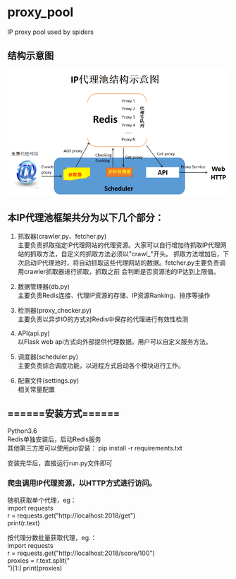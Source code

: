 # proxy_pool

IP proxy pool used by spiders<p>

## 结构示意图
![结构示意图](https://github.com/qingchunjun/proxy_pool/blob/master/img/architecture.png)


## 本IP代理池框架共分为以下几个部分：<br>

1. 抓取器(crawler.py、fetcher.py)<br>
主要负责抓取指定IP代理网站的代理资源。大家可以自行增加待抓取IP代理网站的抓取方法，自定义的抓取方法必须以"crawl_"开头。
抓取方法增加后，下次启动IP代理池时，将自动抓取这些代理网站的数据。fetcher.py主要负责调用crawler抓取器进行抓取，抓取之前
会判断是否资源池的IP达到上限值。<br>

2. 数据管理器(db.py)<br>
主要负责Redis连接、代理IP资源的存储、IP资源Ranking、排序等操作<br>

3. 检测器(proxy_checker.py)<br>
主要负责以异步IO的方式对Redis中保存的代理进行有效性检测<br>

4. API(api.py)<br>
以Flask web api方式向外部提供代理数据。用户可以自定义服务方法。<br>

5. 调度器(scheduler.py)<br>
主要负责综合调度功能，以进程方式启动各个模块进行工作。<br>

6. 配置文件(settings.py)<br>
相关常量配置<br>


## ======安装方式======<br>

Python3.6<br>
Redis单独安装后，启动Redis服务<br>
其他第三方库可以使用pip安装： pip install -r requirements.txt<br>

安装完毕后，直接运行run.py文件即可<br>

### 爬虫调用IP代理资源，以HTTP方式进行访问。<br>

随机获取单个代理，eg：<br>
import requests<br>
r = requests.get("http://localhost:2018/get")<br>
print(r.text)

按代理分数批量获取代理，eg.：<br>
import requests<br>
r = requests.get("http://localhost:2018/score/100")<br>
proxies = r.text.split("<br>")[1:]
print(proxies)
